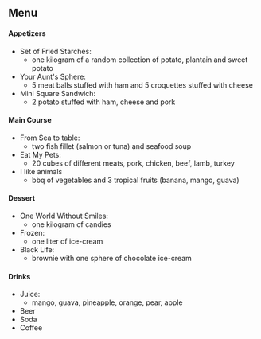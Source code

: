 ## Menu

#### Appetizers

- Set of Fried Starches:
  - one kilogram of a random collection of potato, plantain and sweet potato
- Your Aunt's Sphere:
  - 5 meat balls stuffed with ham and 5 croquettes stuffed with cheese
- Mini Square Sandwich:
  - 2 potato stuffed with ham, cheese and pork

#### Main Course

- From Sea to table:
  - two fish fillet (salmon or tuna) and seafood soup
- Eat My Pets:
  - 20 cubes of different meats, pork, chicken, beef, lamb, turkey
- I like animals
  - bbq of vegetables and 3 tropical fruits (banana, mango, guava)

#### Dessert

- One World Without Smiles:
  - one kilogram of candies
- Frozen:
  - one liter of ice-cream
- Black Life:
  - brownie with one sphere of chocolate ice-cream

#### Drinks

- Juice:
  - mango, guava, pineapple, orange, pear, apple
- Beer
- Soda
- Coffee
